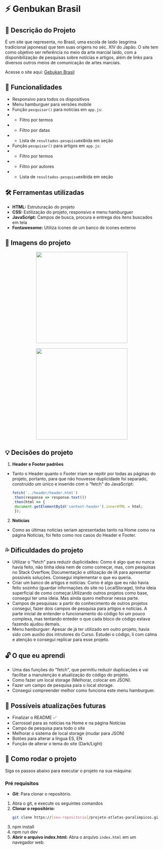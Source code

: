 # ⚡ Genbukan Brasil

## 📝 Descrição do Projeto
É um site que representa, no Brasil, uma escola de Iaido (esgrima tradicional japonesa) que tem suas origens no séc. XIV do Japão. O site tem como objetivo ser referência no meio da arte marcial Iaido, com a disponibilização de pesquisas sobre notícias e artigos, além de links para diversos outros meios de comunicação de artes marciais.

Acesse o site aqui: [Gebukan Brasil](https://genbukan-brasil.vercel.app/index.html)

## 🔎 Funcionalidades
- Responsivo para todos os dispositivos
- Menu hamburguer para versões mobile
- Função `pesquisar()` para notícias em `app.js`:
- - Filtro por termos
- - Filtro por datas
- - Lista de `resultados-pesquisa`exibida em seção
- Função `pesquisar()` para artigos em `app.js`:
- - Filtro por termos
- - Filtro por autores
- - Lista de `resultados-pesquisa`exibida em seção

## 🛠️ Ferramentas utilizadas
- **HTML:** Estruturação do projeto
- **CSS:** Estilização do projeto, responsivo e menu hamburguer
- **JavaScript:** Campos de busca, procura e entrega dos itens buscados em tela
- **Fontawesome:** Utiliza ícones de um banco de ícones externo


## 🎨 Imagens do projeto

<div align="center">
<img src="./src/images/others/genbukan-brasil.gif"  style="height: 300px; text-align: center;"> <br>
</div>

<br>

<div align="center">
<img src="./src/images/others/genbukan-brasil-mobile.gif"  style="height: 300px; text-align: center;"> <br>
</div>

## 💡 Decisões do projeto
1. **Header e Footer padrões**
- Tanto o Header quanto o Footer iriam se repitir por todas as páginas do projeto, portanto, para que não houvesse duplicidade foi separado, construído um único e inserido com o "fetch" do JavaScript:
   ```javascript
   fetch('../header/header.html')
   .then(response => response.text())
   .then(html => {
    document.getElementById('content-header').innerHTML = html;
    });
   ```
2. **Notícias**
- Como as últimas notícias seriam apresentadas tanto na Home como na página Notícias, foi feito como nos casos do Header e Footer.

## 💦 Dificuldades do projeto
- Utilizar o "fetch" para reduzir duplicidades: Como é algo que eu nunca havia feito, não tinha ideia nem de como começar, mas, com pesquisas no Stack Overflow, Documentação e utilização de IA para apresentar possíveis soluções. Consegui implementar o que eu queria.
- Criar um banco de artigos e notícias: Como é algo que eu não havia feito sozinho (guardar informações do site no LocalStorage), tinha ideia superficial de como começar.Utilizando outros projetos como base, consegui ter uma ideia. Mas ainda quero melhorar nessa parte.
- Campos de pesquisas: a partir do conhecimento de outros projetos consegui, fazer dois campos de pesquisa para artigos e notícias. A parte inicial de entender o funcionamento do código foi um pouco complexa, mas tentando enteder o que cada bloco de código estava fazendo ajudou demais.
- Menu hamburguer: Apesar de já ter utilizado em outro projeto, havia sido com auxílio dos intrutores do Curso. Estudei o código, li com calma e atenção e consegui replicar para esse projeto.

## 🔓 O que eu aprendi
- Uma das funções do "fetch", que permitiu reduzir duplicações e vai facilitar a manutenção e atualização do código do projeto.
- Como fazer um local storage (Melhorar, colocar em JSON).
- Fazer um campo de pesquisa para o local storage.
- Consegui compreender melhor como funciona este menu hamburguer.


## 💭 Possíveis atualizações futuras
- Finalizar o README ✅
- Carrossel para as notícias na Home e na página Notícias
- Campo de pesquisa para todo o site
- Melhorar o sistema de local storage (mudar para JSON)
- Botões para alterar a língua ES, EN
- Função de alterar o tema do site (Dark/Light)

## 🚀 Como rodar o projeto
Siga os passos abaixo para executar o projeto na sua máquina:

### Pré requisitos

- <strong><i>Git</i></strong>: Para clonar o repositório.


1. Abra o git, e execute os seguintes comandos
2. **Clonar o repositório:**
   ```bash
   git clone https://[seu-repositorio]/projeto-atletas-paralimpicos.git
   ```
3. npm install
4. npm run dev
5. **Abrir o arquivo index.html:** Abra o arquivo `index.html` em um navegador web.